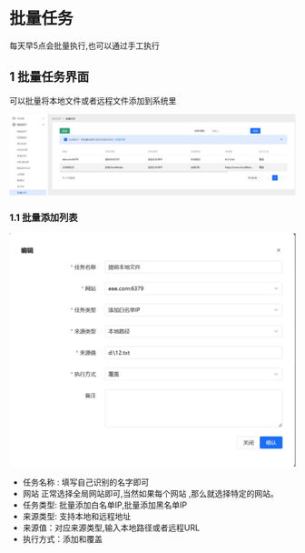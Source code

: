 # 批量任务

 每天早5点会批量执行,也可以通过手工执行
 
## 1 批量任务界面
可以批量将本地文件或者远程文件添加到系统里

 ![批量任务界面](/images/batchtask_1.png)
### 1.1 批量添加列表
 ![批量任务添加](/images/batchtask_2.png)

- 任务名称 : 填写自己识别的名字即可
- 网站 正常选择全局网站即可,当然如果每个网站 ,那么就选择特定的网站。
- 任务类型: 批量添加白名单IP,批量添加黑名单IP
- 来源类型: 支持本地和远程地址
- 来源值：对应来源类型,输入本地路径或者远程URL
- 执行方式：添加和覆盖
